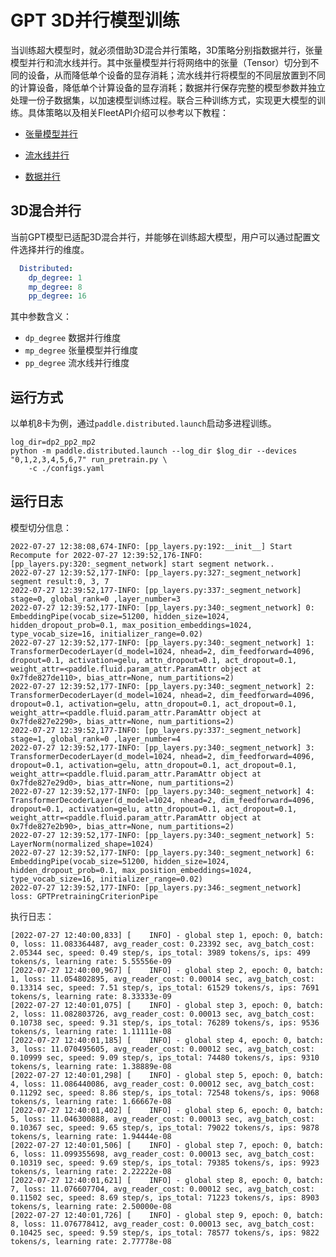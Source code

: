 # GPT 3D并行模型训练

当训练超大模型时，就必须借助3D混合并行策略，3D策略分别指数据并行，张量模型并行和流水线并行。其中张量模型并行将网络中的张量（Tensor）切分到不同的设备，从而降低单个设备的显存消耗；流水线并行将模型的不同层放置到不同的计算设备，降低单个计算设备的显存消耗；数据并行保存完整的模型参数并独立处理一份子数据集，以加速模型训练过程。联合三种训练方式，实现更大模型的训练。具体策略以及相关FleetAPI介绍可以参考以下教程：

- [张量模型并行](https://www.paddlepaddle.org.cn/documentation/docs/zh/develop/guides/06_distributed_training/model_parallel_cn.html
)
- [流水线并行](https://www.paddlepaddle.org.cn/documentation/docs/zh/develop/guides/06_distributed_training/pipeline_parallel_cn.html)

- [数据并行](https://www.paddlepaddle.org.cn/documentation/docs/zh/develop/guides/06_distributed_training/data_parallel/index_cn.html)


## 3D混合并行
当前GPT模型已适配3D混合并行，并能够在训练超大模型，用户可以通过配置文件选择并行的维度。

```yaml
  Distributed:
    dp_degree: 1
    mp_degree: 8
    pp_degree: 16
```

其中参数含义：
- `dp_degree` 数据并行维度
- `mp_degree` 张量模型并行维度
- `pp_degree` 流水线并行维度


## 运行方式


以单机8卡为例，通过``paddle.distributed.launch``启动多进程训练。

```shell
log_dir=dp2_pp2_mp2
python -m paddle.distributed.launch --log_dir $log_dir --devices "0,1,2,3,4,5,6,7" run_pretrain.py \
    -c ./configs.yaml
```

## 运行日志

模型切分信息：
```
2022-07-27 12:38:08,674-INFO: [pp_layers.py:192:__init__] Start Recompute for 2022-07-27 12:39:52,176-INFO: [pp_layers.py:320:_segment_network] start segment network..
2022-07-27 12:39:52,177-INFO: [pp_layers.py:327:_segment_network] segment result:0, 3, 7
2022-07-27 12:39:52,177-INFO: [pp_layers.py:337:_segment_network] stage=0, global_rank=0 ,layer_number=3
2022-07-27 12:39:52,177-INFO: [pp_layers.py:340:_segment_network] 0: EmbeddingPipe(vocab_size=51200, hidden_size=1024, hidden_dropout_prob=0.1, max_position_embeddings=1024, type_vocab_size=16, initializer_range=0.02)
2022-07-27 12:39:52,177-INFO: [pp_layers.py:340:_segment_network] 1: TransformerDecoderLayer(d_model=1024, nhead=2, dim_feedforward=4096, dropout=0.1, activation=gelu, attn_dropout=0.1, act_dropout=0.1, weight_attr=<paddle.fluid.param_attr.ParamAttr object at 0x7fde827de110>, bias_attr=None, num_partitions=2)
2022-07-27 12:39:52,177-INFO: [pp_layers.py:340:_segment_network] 2: TransformerDecoderLayer(d_model=1024, nhead=2, dim_feedforward=4096, dropout=0.1, activation=gelu, attn_dropout=0.1, act_dropout=0.1, weight_attr=<paddle.fluid.param_attr.ParamAttr object at 0x7fde827e2290>, bias_attr=None, num_partitions=2)
2022-07-27 12:39:52,177-INFO: [pp_layers.py:337:_segment_network] stage=1, global_rank=0 ,layer_number=4
2022-07-27 12:39:52,177-INFO: [pp_layers.py:340:_segment_network] 3: TransformerDecoderLayer(d_model=1024, nhead=2, dim_feedforward=4096, dropout=0.1, activation=gelu, attn_dropout=0.1, act_dropout=0.1, weight_attr=<paddle.fluid.param_attr.ParamAttr object at 0x7fde827e29d0>, bias_attr=None, num_partitions=2)
2022-07-27 12:39:52,177-INFO: [pp_layers.py:340:_segment_network] 4: TransformerDecoderLayer(d_model=1024, nhead=2, dim_feedforward=4096, dropout=0.1, activation=gelu, attn_dropout=0.1, act_dropout=0.1, weight_attr=<paddle.fluid.param_attr.ParamAttr object at 0x7fde827e2b90>, bias_attr=None, num_partitions=2)
2022-07-27 12:39:52,177-INFO: [pp_layers.py:340:_segment_network] 5: LayerNorm(normalized_shape=1024)
2022-07-27 12:39:52,177-INFO: [pp_layers.py:340:_segment_network] 6: EmbeddingPipe(vocab_size=51200, hidden_size=1024, hidden_dropout_prob=0.1, max_position_embeddings=1024, type_vocab_size=16, initializer_range=0.02)
2022-07-27 12:39:52,177-INFO: [pp_layers.py:346:_segment_network] loss: GPTPretrainingCriterionPipe
```

执行日志：

```
[2022-07-27 12:40:00,833] [    INFO] - global step 1, epoch: 0, batch: 0, loss: 11.083364487, avg_reader_cost: 0.23392 sec, avg_batch_cost: 2.05344 sec, speed: 0.49 step/s, ips_total: 3989 tokens/s, ips: 499 tokens/s, learning rate: 5.55556e-09
[2022-07-27 12:40:00,967] [    INFO] - global step 2, epoch: 0, batch: 1, loss: 11.054802895, avg_reader_cost: 0.00014 sec, avg_batch_cost: 0.13314 sec, speed: 7.51 step/s, ips_total: 61529 tokens/s, ips: 7691 tokens/s, learning rate: 8.33333e-09
[2022-07-27 12:40:01,075] [    INFO] - global step 3, epoch: 0, batch: 2, loss: 11.082803726, avg_reader_cost: 0.00013 sec, avg_batch_cost: 0.10738 sec, speed: 9.31 step/s, ips_total: 76289 tokens/s, ips: 9536 tokens/s, learning rate: 1.11111e-08
[2022-07-27 12:40:01,185] [    INFO] - global step 4, epoch: 0, batch: 3, loss: 11.070495605, avg_reader_cost: 0.00012 sec, avg_batch_cost: 0.10999 sec, speed: 9.09 step/s, ips_total: 74480 tokens/s, ips: 9310 tokens/s, learning rate: 1.38889e-08
[2022-07-27 12:40:01,298] [    INFO] - global step 5, epoch: 0, batch: 4, loss: 11.086440086, avg_reader_cost: 0.00012 sec, avg_batch_cost: 0.11292 sec, speed: 8.86 step/s, ips_total: 72548 tokens/s, ips: 9068 tokens/s, learning rate: 1.66667e-08
[2022-07-27 12:40:01,402] [    INFO] - global step 6, epoch: 0, batch: 5, loss: 11.046300888, avg_reader_cost: 0.00013 sec, avg_batch_cost: 0.10367 sec, speed: 9.65 step/s, ips_total: 79022 tokens/s, ips: 9878 tokens/s, learning rate: 1.94444e-08
[2022-07-27 12:40:01,506] [    INFO] - global step 7, epoch: 0, batch: 6, loss: 11.099355698, avg_reader_cost: 0.00013 sec, avg_batch_cost: 0.10319 sec, speed: 9.69 step/s, ips_total: 79385 tokens/s, ips: 9923 tokens/s, learning rate: 2.22222e-08
[2022-07-27 12:40:01,621] [    INFO] - global step 8, epoch: 0, batch: 7, loss: 11.076607704, avg_reader_cost: 0.00012 sec, avg_batch_cost: 0.11502 sec, speed: 8.69 step/s, ips_total: 71223 tokens/s, ips: 8903 tokens/s, learning rate: 2.50000e-08
[2022-07-27 12:40:01,726] [    INFO] - global step 9, epoch: 0, batch: 8, loss: 11.076778412, avg_reader_cost: 0.00013 sec, avg_batch_cost: 0.10425 sec, speed: 9.59 step/s, ips_total: 78577 tokens/s, ips: 9822 tokens/s, learning rate: 2.77778e-08
```
